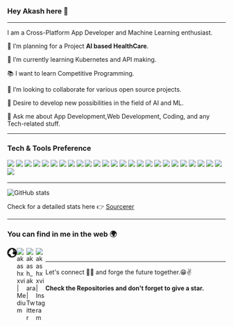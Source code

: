 ### Hey Akash here 👋

---

I am a Cross-Platform App Developer and Machine Learning enthusiast.
 
 🔭 I’m planning for a Project **AI based HealthCare**.
 
 🌱 I’m currently learning  Kubernetes and API making.
 
 :books: I want to learn Competitive Programming. 
 
 👯 I’m looking to collaborate for various open source projects.
 
 🤔 Desire to develop new possibilities in the field of AI and ML.
 
 💬 Ask me about App Development,Web Development, Coding, and any Tech-related stuff.



---


### Tech & Tools Preference

<img src = "https://img.shields.io/badge/-HTML5-E34F26?style=flat&logo=html5&logoColor=white"> <img src = "https://img.shields.io/badge/-CSS3-1572B6?style=flat&logo=css3&logoColor=white">
<img src="https://img.shields.io/badge/-AR-563D7C?style=flat&logo=ar&logoColor=white">
<img src="https://img.shields.io/badge/-JavaScript-eed718?style=flat&logo=javascript&logoColor=ffffff">
<img src="https://img.shields.io/badge/-React%20Native-cc6699?style=flat&logo=react&logoColor=ffffff">
<img src="https://img.shields.io/badge/-Tableau-000000?style=flat&logo=tableau&logoColor=00c8ff">
<img src="https://img.shields.io/badge/-MongoDB-4DB33D?style=flat&logo=mongodb&logoColor=FFFFFF">
<img src="https://img.shields.io/badge/-Kotlin-e535ab?style=flat&logo=kotlin&logoColor=FFFFFF">
<img src="https://img.shields.io/badge/-SQL-F29111?style=flat&logo=mysql&logoColor=FFFFFF">
<img src="https://img.shields.io/badge/-Express.js-787878?style=flat">
<img src="https://img.shields.io/badge/-Node.js-3C873A?style=flat&logo=Node.js&logoColor=white">
<img src="https://img.shields.io/badge/-Arduino-FFA611?style=flat&logo=arduino&logoColor=FFFFFF">
<img src="http://img.shields.io/badge/-Google%20Cloud%20Platform-4285F4?style=flat&logo=google%20cloud&logoColor=white">
<img src="https://img.shields.io/badge/-Progressive Web Apps-5A0FC8?style=flat">
<img src="http://img.shields.io/badge/-Git-F1502F?style=flat&logo=git&logoColor=FFFFFF">
<img src="http://img.shields.io/badge/-AWS-000000?style=flat&logo=aws&logoColor=FFFFFF">
<img src="http://img.shields.io/badge/-VS%20Code-007ACC?style=flat&logo=visual%20studio%20code&logoColor=white">
<img src="http://img.shields.io/badge/-API-430098?style=flat&logo=api&logoColor=white">
<img src="http://img.shields.io/badge/-RPA-F1502F?style=flat&logo=rpa&logoColor=white">
<img src="http://img.shields.io/badge/-PCB-cc6699?style=flat&logo=pcb&logoColor=white">
<img src="http://img.shields.io/badge/-Vue%20Native-4DB33D?style=flat&logo=vuenative&logoColor=white">
<img src="http://img.shields.io/badge/-linux-430098?style=flat&logo=linux&logoColor=white">
<img src="http://img.shields.io/badge/-Java-F89820?style=flat&logo=java&logoColor=white"> 
<img src="https://img.shields.io/badge/-C%20&%20C++-659ad2?style=flat&logo=c%2B%2B&logoColor=ffffff"> 
<img src="https://img.shields.io/badge/-Python-E34F26?style=flat&logo=python&logoColor=ffffff"> 
<img src="https://img.shields.io/badge/-PHP-black?style=flat&logo=php&logoColor=ffffff"> 

---

![GitHub stats](https://github-readme-stats.vercel.app/api?username=akashakara&show_icons=true&hide_border=true)

Check for a detailed stats here :point_right: [Sourcerer](https://sourcerer.io/akashakara)

---


### You can find in me in the web 🌍
[<img align="left" alt="akash" width="22px" src="https://raw.githubusercontent.com/iconic/open-iconic/master/svg/globe.svg" />][website]
[<img align="left" alt="akashxxvi | Medium" width="22px" src="https://cdn.jsdelivr.net/npm/simple-icons@v3/icons/medium.svg" />][medium]
[<img align="left" alt="akash_akara | Twitter" width="22px" src="https://cdn.jsdelivr.net/npm/simple-icons@v3/icons/twitter.svg" />][twitter]
[<img align="left" alt="akashxxvi | Instagram" width="22px" src="https://cdn.jsdelivr.net/npm/simple-icons@v3/icons/instagram.svg" />][instagram]

<br/>




---

Let's connect 👨‍💻 and forge the future together.😁✌

**Check the Repositories and don't forget to give a star.** 



[website]: https://sourcerer.io/akashakara
[twitter]: https://twitter.com/akash_akara
[instagram]: https://www.instagram.com/akashxxvi/
[medium]: https://medium.com/@akashxxvi/
